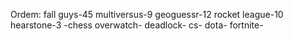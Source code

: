 Ordem:
fall guys-45
multiversus-9
geoguessr-12
rocket league-10
hearstone-3 -chess
overwatch-
deadlock-
cs-
dota-
fortnite-
